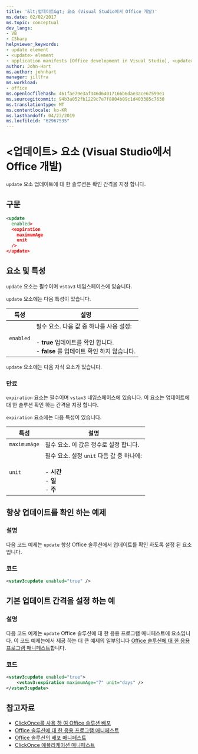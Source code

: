 ```yaml
---
title: '&lt;업데이트&gt; 요소 (Visual Studio에서 Office 개발)'
ms.date: 02/02/2017
ms.topic: conceptual
dev_langs:
- VB
- CSharp
helpviewer_keywords:
- update element
- <update> element
- application manifests [Office development in Visual Studio], <update> element
author: John-Hart
ms.author: johnhart
manager: jillfra
ms.workload:
- office
ms.openlocfilehash: 461fae79e3af346d64017166b6dae3ace67599e1
ms.sourcegitcommit: 94b3a052fb1229c7e7f8804b09c1d403385c7630
ms.translationtype: MT
ms.contentlocale: ko-KR
ms.lasthandoff: 04/23/2019
ms.locfileid: "62967535"
---
```

# <a name="ltupdategt-element-office-development-in-visual-studio"></a>&lt;업데이트&gt; 요소 (Visual Studio에서 Office 개발)
  `update` 요소 업데이트에 대 한 솔루션은 확인 간격을 지정 합니다.

## <a name="syntax"></a>구문

```xml
<update
  enabled>
  <expiration
    maximumAge
    unit
  />
</update>
```

## <a name="elements-and-attributes"></a>요소 및 특성
 `update` 요소는 필수이며 `vstav3` 네임스페이스에 있습니다.

 `update` 요소에는 다음 특성이 있습니다.

|특성|설명|
|---------------|-----------------|
|`enabled`|필수 요소. 다음 값 중 하나를 사용 설정:<br /><br /> -   **true** 업데이트를 확인 합니다.<br />-   **false** 를 업데이트 확인 하지 않습니다.|

 `update` 요소에는 다음 자식 요소가 있습니다.

### <a name="expiration"></a>만료
 `expiration` 요소는 필수이며 `vstav3` 네임스페이스에 있습니다. 이 요소는 업데이트에 대 한 솔루션 확인 하는 간격을 지정 합니다.

 `expiration` 요소에는 다음 특성이 있습니다.

|특성|설명|
|---------------|-----------------|
|`maximumAge`| 필수 요소. 이 값은 정수로 설정 합니다.|
|`unit`|필수 요소. 설정 `unit` 다음 값 중 하나에:<br /><br /> -   **시간**<br />-   **일**<br />-   **주**|

## <a name="example-of-always-checking-for-updates"></a>항상 업데이트를 확인 하는 예제

### <a name="description"></a>설명
 다음 코드 예제는 `update` 항상 Office 솔루션에서 업데이트를 확인 하도록 설정 된 요소입니다.

### <a name="code"></a>코드

```xml
<vstav3:update enabled="true" />
```

## <a name="example-of-setting-a-default-update-interval"></a>기본 업데이트 간격을 설정 하는 예

### <a name="description"></a>설명
 다음 코드 예제는 `update` Office 솔루션에 대 한 응용 프로그램 매니페스트에 요소입니다. 이 코드 예제는에서 제공 하는 더 큰 예제의 일부입니다 [Office 솔루션에 대 한 응용 프로그램 매니페스트](../vsto/application-manifests-for-office-solutions.md)합니다.

### <a name="code"></a>코드

```xml
<vstav3:update enabled="true">
    <vstav3:expiration maximumAge="7" unit="days" />
</vstav3:update>
```

## <a name="see-also"></a>참고자료

- [ClickOnce를 사용 하 여 Office 솔루션 배포](../vsto/deploying-an-office-solution-by-using-clickonce.md)
- [Office 솔루션에 대 한 응용 프로그램 매니페스트](../vsto/application-manifests-for-office-solutions.md)
- [Office 솔루션의 배포 매니페스트](../vsto/deployment-manifests-for-office-solutions.md)
- [ClickOnce 애플리케이션 매니페스트](../deployment/clickonce-application-manifest.md)
